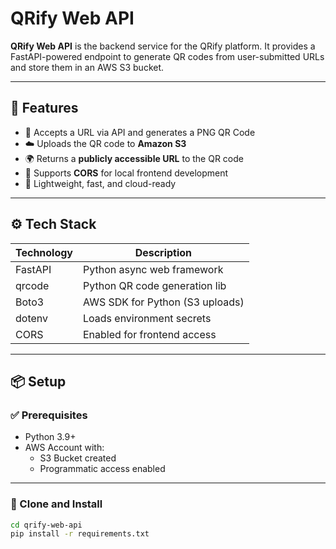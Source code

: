 # QRify Web API

**QRify Web API** is the backend service for the QRify platform. It provides a FastAPI-powered endpoint to generate QR codes from user-submitted URLs and store them in an AWS S3 bucket.

---

## 🚀 Features

- 🔗 Accepts a URL via API and generates a PNG QR Code
- ☁️ Uploads the QR code to **Amazon S3**
- 🌍 Returns a **publicly accessible URL** to the QR code
- 🤝 Supports **CORS** for local frontend development
- 🧪 Lightweight, fast, and cloud-ready

---

## ⚙️ Tech Stack

| Technology | Description                     |
|------------|---------------------------------|
| FastAPI    | Python async web framework      |
| qrcode     | Python QR code generation lib   |
| Boto3      | AWS SDK for Python (S3 uploads) |
| dotenv     | Loads environment secrets       |
| CORS       | Enabled for frontend access     |

---

## 📦 Setup

### ✅ Prerequisites

- Python 3.9+
- AWS Account with:
  - S3 Bucket created
  - Programmatic access enabled

---

### 📁 Clone and Install

```bash
cd qrify-web-api
pip install -r requirements.txt
